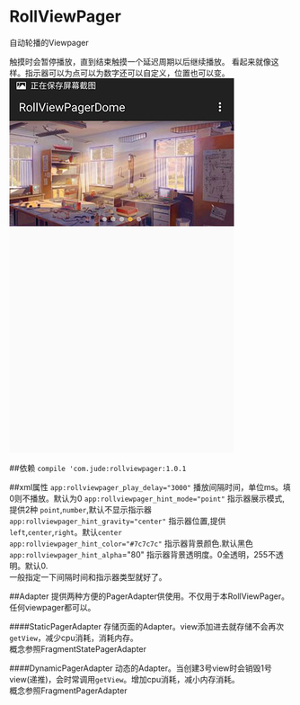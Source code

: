 # RollViewPager
自动轮播的Viewpager

触摸时会暂停播放，直到结束触摸一个延迟周期以后继续播放。
看起来就像这样。指示器可以为点可以为数字还可以自定义，位置也可以变。  
![example](example.jpg)

##依赖
`compile 'com.jude:rollviewpager:1.0.1`

##xml属性
`app:rollviewpager_play_delay="3000"`  播放间隔时间，单位ms。填0则不播放。默认为0 
`app:rollviewpager_hint_mode="point"`  指示器展示模式,提供2种 `point`,`number`,默认不显示指示器  
`app:rollviewpager_hint_gravity="center"`  指示器位置,提供`left`,`center`,`right`。默认`center`  
`app:rollviewpager_hint_color="#7c7c7c"`  指示器背景颜色.默认黑色  
`app:rollviewpager_hint_alpha`="80"  指示器背景透明度。0全透明，255不透明。默认0.  
一般指定一下间隔时间和指示器类型就好了。

##Adapter
提供两种方便的PagerAdapter供使用。不仅用于本RollViewPager。任何viewpager都可以。

####StaticPagerAdapter
存储页面的Adapter。view添加进去就存储不会再次`getView`，减少cpu消耗，消耗内存。  
概念参照FragmentStatePagerAdapter

####DynamicPagerAdapter
动态的Adapter。当创建3号view时会销毁1号view(递推)，会时常调用`getView`。增加cpu消耗，减小内存消耗。  
概念参照FragmentPagerAdapter
